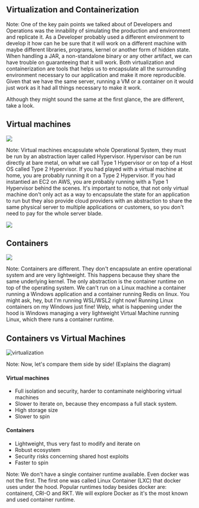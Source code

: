 ## Virtualization and Containerization

Note: One of the key pain points we talked about of Developers and Operations was the innability of simulating the production and environment and replicate it. As a Developer probably used a different environment to develop it how can he be sure that it will work on a different machine with maybe different libraries, programs, kernel or another form of hidden state. When handling a JAR, a non-standalone binary or any other artifact, we can have trouble on guaranteeing that it will work.
Both virtualization and containerization are tools that helps us to encapsulate all the surrounding environment necessary to our application and make it more reproducible. Given that we have the same server, running a VM or a container on it would just work as it had all things necessary to make it work. 

Although they might sound the same at the first glance, the are different, take a look.


## Virtual machines

![](https://miro.medium.com/v2/resize:fit:1400/0*uOG3TpWM2BlBYkbg)

Note:
Virtual machines encapsulate whole Operational System, they must be run by an abstraction layer called Hypervisor. Hypervisor can be run directly at bare metal, on what we call Type 1 Hypervisor or on top of a Host OS called Type 2 Hypervisor. If you had played with a virtual machine at home, you are probably running it on a Type 2 Hypervisor. If you had instantied an EC2 on AWS, you are probably running with a Type 1 Hypervisor behind the scenes.
It's important to notice, that not only virtual machine don't only act as a way to encapsulate the state for an application to run but they also provide cloud providers with an abstraction to share the same physical server to multiple applications or customers, so you don't need to pay for the whole server blade.


![](https://www.racksolutions.com/news//app/uploads/Rack-server-and-blade-server-together.jpg)


## Containers

![](https://codeahoy.com/img/dockercontainers/containers.png)

Note:
Containers are different. They don't encapsulate an entire operational system and are very lightweight. This happens because they share the same underlying kernel. The only abstraction is the container runtime on top of the operating system. We can't run on a Linux machine a container running a Windows application and a container running Redis on linux. You might ask, hey, but I'm running WSL/WSL2 right now! Running Linux containers on my Windows just fine!
Welp, what is happening under the hood is Windows managing a very lightweight Virtual Machine running Linux, which there runs a container runtime.


## Containers vs Virtual Machines

<!-- .slide: data-background-color="white"  --> 
![virtualization](https://wac-cdn.atlassian.com/dam/jcr:92adde69-f728-4cfc-8bab-ba391c25ae58/SWTM-2060_Diagram_Containers_VirtualMachines_v03.png?cdnVersion=804)

Note:
Now, let's compare them side by side! (Explains the diagram)


#### Virtual machines
- Full isolation and security, harder to contaminate neighboring virtual machines
- Slower to iterate on, because they encompass a full stack system. 
- High storage size 
- Slower to spin


#### Containers

- Lightweight, thus very fast to modify and iterate on
- Robust ecosystem
- Security risks concerning shared host exploits
- Faster to spin

Note:
We don't have a single container runtime available. Even docker was not the first. The first one was called Linux Container (LXC) that docker uses under the hood. Popular runtimes today besides docker are: containerd, CRI-O and RKT. We will explore Docker as it's the most known and used container runtime.
